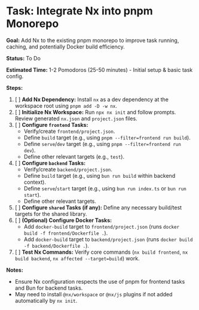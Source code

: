 # Task: Integrate Nx into pnpm Monorepo

**Goal:** Add Nx to the existing pnpm monorepo to improve task running, caching, and potentially Docker build efficiency.

**Status:** To Do

**Estimated Time:** 1-2 Pomodoros (25-50 minutes) - Initial setup & basic task config.

**Steps:**

1.  [ ] **Add Nx Dependency:** Install `nx` as a dev dependency at the workspace root using `pnpm add -D -w nx`.
2.  [ ] **Initialize Nx Workspace:** Run `npx nx init` and follow prompts. Review generated `nx.json` and `project.json` files.
3.  [ ] **Configure `frontend` Tasks:**
    *   Verify/create `frontend/project.json`.
    *   Define `build` target (e.g., using `pnpm --filter=frontend run build`).
    *   Define `serve`/`dev` target (e.g., using `pnpm --filter=frontend run dev`).
    *   Define other relevant targets (e.g., `test`).
4.  [ ] **Configure `backend` Tasks:**
    *   Verify/create `backend/project.json`.
    *   Define `build` target (e.g., using `bun run build` within backend context).
    *   Define `serve`/`start` target (e.g., using `bun run index.ts` or `bun run start`).
    *   Define other relevant targets.
5.  [ ] **Configure `shared` Tasks (if any):** Define any necessary build/test targets for the shared library.
6.  [ ] **(Optional) Configure Docker Tasks:**
    *   Add `docker-build` target to `frontend/project.json` (runs `docker build -f frontend/Dockerfile .`).
    *   Add `docker-build` target to `backend/project.json` (runs `docker build -f backend/Dockerfile .`).
7.  [ ] **Test Nx Commands:** Verify core commands (`nx build frontend`, `nx build backend`, `nx affected --target=build`) work.

**Notes:**
*   Ensure Nx configuration respects the use of pnpm for frontend tasks and Bun for backend tasks.
*   May need to install `@nx/workspace` or `@nx/js` plugins if not added automatically by `nx init`. 